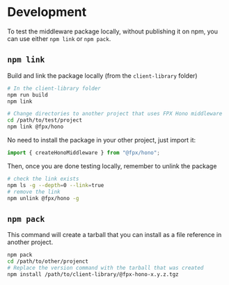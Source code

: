 # Development

To test the middleware package locally, without publishing it on npm, you can use either `npm link` or `npm pack`.

## `npm link`

Build and link the package locally (from the `client-library` folder)

```sh
# In the client-library folder
npm run build
npm link

# Change directories to another project that uses FPX Hono middleware
cd /path/to/test/project
npm link @fpx/hono
```

No need to install the package in your other project, just import it:

```ts
import { createHonoMiddleware } from "@fpx/hono";
```

Then, once you are done testing locally, remember to unlink the package

```sh
# check the link exists
npm ls -g --depth=0 --link=true
# remove the link
npm unlink @fpx/hono -g
```

## `npm pack`

This command will create a tarball that you can install as a file reference in another project.

```sh
npm pack
cd /path/to/other/projenct
# Replace the version command with the tarball that was created
npm install /path/to/client-library/@fpx-hono-x.y.z.tgz
```